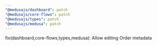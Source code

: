 ```yaml
---
"@medusajs/dashboard": patch
"@medusajs/core-flows": patch
"@medusajs/types": patch
"@medusajs/medusa": patch
---
```


fix(dashboard,core-flows,types,medusa): Allow editing Order metadata
